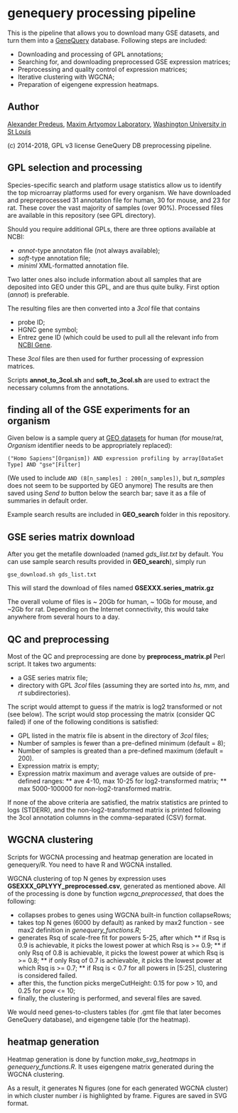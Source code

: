 # genequery processing pipeline 

This is the pipeline that allows you to download many GSE datasets, and turn them into a [GeneQuery](http://artyomovlab.wustl.edu/genequery/searcher/) database. Following steps are included: 

* Downloading and processing of GPL annotations;
* Searching for, and downloading preprocessed GSE expression matrices;
* Preprocessing and quality control of expression matrices;
* Iterative clustering with WGCNA;
* Preparation of eigengene expression heatmaps.

## Author
[Alexander Predeus](https://www.researchgate.net/profile/Alexander_Predeus), [Maxim Artyomov Laboratory](https://artyomovlab.wustl.edu/site/), [Washington University in St Louis](https://wustl.edu/)

(c) 2014-2018, GPL v3 license
GeneQuery DB preprocessing pipeline.

## GPL selection and processing 

Species-specific search and platform usage statistics allow us to identify the top microarray platforms used for every organism. We have downloaded and prepreprocessed 31 annotation file for human, 30 for mouse, and 23 for rat. These cover the vast majority of samples (over 90%). Processed files are available in this repository (see GPL directory). 

Should you require additional GPLs, there are three options available at NCBI: 
* *annot*-type annotaton file (not always available); 
* *soft*-type annotation file;
* *miniml* XML-formatted annotation file. 

Two latter ones also include information about all samples that are deposited into GEO under this GPL, and are thus quite bulky. First option (*annot*) is preferable. 

The resulting files are then converted into a *3col* file that contains 
* probe ID; 
* HGNC gene symbol; 
* Entrez gene ID (which could be used to pull all the relevant info from [NCBI Gene](https://www.ncbi.nlm.nih.gov/gene). 

These *3col* files are then used for further processing of expression matrices. 

Scripts **annot_to_3col.sh** and **soft_to_3col.sh** are used to extract the necessary columns from the annotations. 

## finding all of the GSE experiments for an organism

Given below is a sample query at [GEO datasets](https://www.ncbi.nlm.nih.gov/gds/) for human (for mouse/rat, *Organism* identifier needs to be appropriately replaced):

`("Homo Sapiens"[Organism]) AND expression profiling by array[DataSet Type] AND "gse"[Filter]`

(We used to include `AND (8[n_samples] : 200[n_samples])`, but *n_samples* does not seem to be supported by GEO anymore) 
The results are then saved using *Send to* button below the search bar; save it as a file of summaries in default order. 

Example search results are included in **GEO_search** folder in this repository. 

## GSE series matrix download

After you get the metafile downloaded (named *gds_list.txt* by default. You can use sample search results provided in **GEO_search**), simply run

`gse_download.sh gds_list.txt`

This will stard the download of files named **GSEXXX.series_matrix.gz** 

The overall volume of files is ~ 20Gb for human, ~ 10Gb for mouse, and ~2Gb for rat. Depending on the Internet connectivity, this would take anywhere from several hours to a day. 

## QC and preprocessing 

Most of the QC and preprocessing are done by **preprocess_matrix.pl** Perl script. It takes two arguments: 
* a GSE series matrix file; 
* directory with GPL *3col* files (assuming they are sorted into *hs*, *mm*, and *rt* subdirectories). 

The script would attempt to guess if the matrix is log2 transformed or not (see below). The script would stop processing the matrix (consider QC failed) if one of the following conditions is satisfied: 
* GPL listed in the matrix file is absent in the directory of *3col* files; 
* Number of samples is fewer than a pre-defined minimum (default = 8); 
* Number of samples is greated than a pre-defined maximum (default = 200). 
* Expression matrix is empty; 
* Expression matrix maximum and average values are outside of pre-defined ranges: 
** ave 4-10, max 10-25 for log2-transformed matrix;
** max 5000-100000 for non-log2-transformed matrix. 

If none of the above criteria are satisfied, the matrix statistics are printed to logs (STDERR), and the non-log2-transformed matrix is printed following the 3col annotation columns in the comma-separated (CSV) format. 

## WGCNA clustering 

Scripts for WGCNA processing and heatmap generation are located in genequery/R. You need to have R and WGCNA installed. 

WGCNA clustering of top N genes by expression uses **GSEXXX_GPLYYY_preprocessed.csv**, generated as mentioned above. All of the processing is done by function *wgcna_preprocessed*, that does the following: 

* collapses probes to genes using WGCNA built-in function collapseRows;
* takes top N genes (6000 by default) as ranked by max2 function - see max2 definition in *genequery_functions.R*; 
* generates Rsq of scale-free fit for powers 5-25, after which
** if Rsq is 0.9 is achievable, it picks the lowest power at which Rsq is >= 0.9;
** if only Rsq of 0.8 is achievable, it picks the lowest power at which Rsq is >= 0.8; 
** if only Rsq of 0.7 is achievable, it picks the lowest power at which Rsq is >= 0.7;
** if Rsq is < 0.7 for all powers in [5:25], clustering is considered failed.
* after this, the function picks mergeCutHeight: 0.15 for pow > 10, and 0.25 for pow <= 10;
* finally, the clustering is performed, and several files are saved.

We would need genes-to-clusters tables (for .gmt file that later becomes GeneQuery database), and eigengene table (for the heatmap). 

## heatmap generation 

Heatmap generation is done by function *make_svg_heatmaps* in *genequery_functions.R*. It uses eigengene matrix generated during the WGCNA clustering. 

As a result, it generates N figures (one for each generated WGCNA cluster) in which cluster number *i* is highlighted by frame. Figures are saved in SVG format. 

